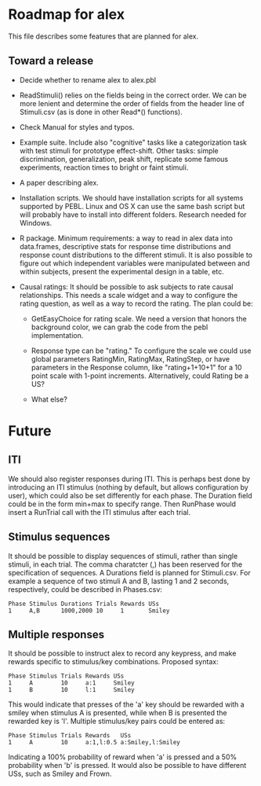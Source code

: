Roadmap for alex
================

This file describes some features that are planned for alex.

Toward a release
----------------

- Decide whether to rename alex to alex.pbl

- ReadStimuli() relies on the fields being in the correct order. We
  can be more lenient and determine the order of fields from the
  header line of Stimuli.csv (as is done in other Read*() functions).

- Check Manual for styles and typos.

- Example suite. Include also "cognitive" tasks like a categorization
  task with test stimuli for prototype effect-shift. Other tasks:
  simple discrimination, generalization, peak shift, replicate some
  famous experiments, reaction times to bright or faint stimuli.

- A paper describing alex.

- Installation scripts. We should have installation scripts for all
  systems supported by PEBL. Linux and OS X can use the same bash
  script but will probably have to install into different
  folders. Research needed for Windows.

- R package. Minimum requirements: a way to read in alex data into
  data.frames, descriptive stats for response time distributions and
  response count distributions to the different stimuli. It is also
  possible to figure out which independent variables were manipulated
  between and within subjects, present the experimental design in a
  table, etc.

- Causal ratings: It should be possible to ask subjects to rate causal
  relationships. This needs a scale widget and a way to configure the
  rating question, as well as a way to record the rating. The plan
  could be:

  - GetEasyChoice for rating scale. We need a version that honors the
    background color, we can grab the code from the pebl
    implementation.

  - Response type can be "rating." To configure the scale we could use
    global parameters RatingMin, RatingMax, RatingStep, or have
    parameters in the Response column, like "rating+1+10+1" for a 10
    point scale with 1-point increments. Alternatively, could Rating
    be a US?

  - What else?


Future
======

ITI
---

We should also register responses during ITI. This is perhaps best
done by introducing an ITI stimulus (nothing by default, but allows
configuration by user), which could also be set differently for each
phase. The Duration field could be in the form min+max to specify
range. Then RunPhase would insert a RunTrial call with the ITI
stimulus after each trial.


Stimulus sequences
------------------

It should be possible to display sequences of stimuli, rather than
single stimuli, in each trial. The comma charatcter (,) has been
reserved for the specification of sequences. A Durations field is
planned for Stimuli.csv. For example a sequence of two stimuli A and
B, lasting 1 and 2 seconds, respectively, could be described in
Phases.csv:

    Phase Stimulus Durations Trials Rewards USs
    1     A,B      1000,2000 10     1       Smiley

Multiple responses
------------------

It should be possible to instruct alex to record any keypress, and
make rewards specific to stimulus/key combinations. Proposed syntax:

    Phase Stimulus Trials Rewards USs
    1     A        10     a:1     Smiley
    1     B        10     l:1     Smiley

This would indicate that presses of the 'a' key should be rewarded
with a smiley when stimulus A is presented, while when B is presented
the rewarded key is 'l'. Multiple stimulus/key pairs could be entered
as:

    Phase Stimulus Trials Rewards   USs
    1     A        10     a:1,l:0.5 a:Smiley,l:Smiley

Indicating a 100% probability of reward when 'a' is pressed and a 50%
probability when 'b' is pressed. It would also be possible to have
different USs, such as Smiley and Frown.
